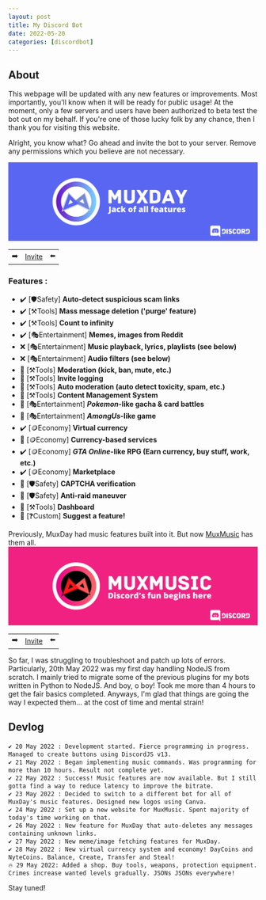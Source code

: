 ```yaml
---
layout: post
title: My Discord Bot
date: 2022-05-20
categories: [discordbot]
---
```

<head>
<meta property="og:site_name" content="MuxDay | Discord Bot"><meta property="og:title" content="MuxDay | Discord Bot"><meta property="og:type" content="website"><meta property="og:description" content="A multi-purpose bot for every server's needs!"><meta property="og:image" content="/assets/images/MuxDay_bot_banner.png"><meta property="og:image:type" content="image/png"><meta property="og:url" content="https://muxday.muxsites.com/discordbot"><meta property="twitter:card" content="summary_large_image"><link href="https://fonts.googleapis.com/css?family=Source+Sans+Pro:900,900italic,200,200italic,400,400italic,700,700italic" rel="stylesheet" type="text/css">
</head>

## About
This webpage will be updated with any new features or improvements. Most importantly, you'll know when it will be ready for public usage! At the moment, only a few servers and users have been authorized to beta test the bot out on my behalf. If you're one of those lucky folk by any chance, then I thank you for visiting this website.

Alright, you know what? Go ahead and invite the bot to your server. Remove any permissions which you believe are not necessary.


![](/assets/images/MuxDay_bot_banner.png)

| | | |
| :--- |:---:| ---: |
|➡️|[Invite](https://discord.com/api/oauth2/authorize?client_id=977262952354828308&permissions=1644971949559&scope=bot)|⬅️|

### Features :
- ✔️ [🛡️Safety] **Auto-detect suspicious scam links**
- ✔️ [⚒️Tools] **Mass message deletion ('purge' feature)**
- ✔️ [⚒️Tools] **Count to infinity**
- ✔️ [🎭Entertainment] **Memes, images from Reddit**
- ❌ [🎭Entertainment] **Music playback, lyrics, playlists (see below)**
- ❌ [🎭Entertainment] **Audio filters (see below)**
- 🚧 [⚒️Tools] **Moderation (kick, ban, mute, etc.)**
- 🚧 [⚒️Tools] **Invite logging**
- 🚧 [⚒️Tools] **Auto moderation (auto detect toxicity, spam, etc.)**
- 🚧 [⚒️Tools] **Content Management System**
- 🚧 [🎭Entertainment] ***Pokemon*-like gacha & card battles**
- 🚧 [🎭Entertainment] ***AmongUs*-like game**
- ✔️ [🪙Economy] **Virtual currency**
- 🚧 [🪙Economy] **Currency-based services**
- ✔️ [🪙Economy] ***GTA Online*-like RPG (Earn currency, buy stuff, work, etc.)**
- ✔️ [🪙Economy] **Marketplace**
- 🚧 [🛡️Safety] **CAPTCHA verification**
- 🚧 [🛡️Safety] **Anti-raid maneuver**
- 🚧 [⚒️Tools] **Dashboard**
- 🚧 [❓Custom] **Suggest a feature!**

Previously, MuxDay had music features built into it. But now [MuxMusic](https://muxworks.com/musicbot) has them all.
![](/assets/images/MuxMusic_bot_banner.png)

| | | |
| :--- |:---:| ---: |
|➡️|[Invite](https://muxworks.com/musicbot)|⬅️|

So far, I was struggling to troubleshoot and patch up lots of errors. Particularly, 20th May 2022 was my first day handling NodeJS from scratch. I mainly tried to migrate some of the previous plugins for my bots written in Python to NodeJS. And boy, o boy! Took me more than 4 hours to get the fair basics completed. Anyways, I'm glad that things are going the way I expected them... at the cost of time and mental strain!

## Devlog
```
✔️ 20 May 2022 : Development started. Fierce programming in progress. Managed to create buttons using DiscordJS v13.
✔️ 21 May 2022 : Began implementing music commands. Was programming for more than 10 hours. Result not complete yet.
✔️ 22 May 2022 : Success! Music features are now available. But I still gotta find a way to reduce latency to improve the bitrate.
✔️ 23 May 2022 : Decided to switch to a different bot for all of MuxDay's music features. Designed new logos using Canva.
✔️ 24 May 2022 : Set up a new website for MuxMusic. Spent majority of today's time working on that.
✔️ 26 May 2022 : New feature for MuxDay that auto-deletes any messages containing unknown links.
✔️ 27 May 2022 : New meme/image fetching features for MuxDay.
✔️ 28 May 2022 : New virtual currency system and economy! DayCoins and NyteCoins. Balance, Create, Transfer and Steal!
🔥 29 May 2022: Added a shop. Buy tools, weapons, protection equipment. Crimes increase wanted levels gradually. JSONs JSONs everywhere!
```
Stay tuned!
